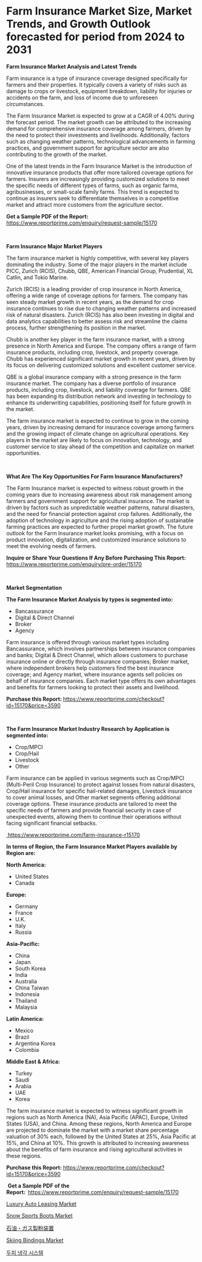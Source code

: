 <p><h1>Farm Insurance Market Size, Market Trends, and Growth Outlook forecasted for period from 2024 to 2031</h1></p><p><strong>Farm Insurance Market Analysis and Latest Trends</strong></p>
<p><p>Farm insurance is a type of insurance coverage designed specifically for farmers and their properties. It typically covers a variety of risks such as damage to crops or livestock, equipment breakdown, liability for injuries or accidents on the farm, and loss of income due to unforeseen circumstances.</p><p>The Farm Insurance Market is expected to grow at a CAGR of 4.00% during the forecast period. The market growth can be attributed to the increasing demand for comprehensive insurance coverage among farmers, driven by the need to protect their investments and livelihoods. Additionally, factors such as changing weather patterns, technological advancements in farming practices, and government support for agriculture sector are also contributing to the growth of the market.</p><p>One of the latest trends in the Farm Insurance Market is the introduction of innovative insurance products that offer more tailored coverage options for farmers. Insurers are increasingly providing customized solutions to meet the specific needs of different types of farms, such as organic farms, agribusinesses, or small-scale family farms. This trend is expected to continue as insurers seek to differentiate themselves in a competitive market and attract more customers from the agriculture sector.</p></p>
<p><strong>Get a Sample PDF of the Report:&nbsp;</strong> <a href="https://www.reportprime.com/enquiry/request-sample/15170">https://www.reportprime.com/enquiry/request-sample/15170</a></p>
<p>&nbsp;</p>
<p><strong>Farm Insurance Major Market Players</strong></p>
<p><p>The farm insurance market is highly competitive, with several key players dominating the industry. Some of the major players in the market include PICC, Zurich (RCIS), Chubb, QBE, American Financial Group, Prudential, XL Catlin, and Tokio Marine.</p><p>Zurich (RCIS) is a leading provider of crop insurance in North America, offering a wide range of coverage options for farmers. The company has seen steady market growth in recent years, as the demand for crop insurance continues to rise due to changing weather patterns and increased risk of natural disasters. Zurich (RCIS) has also been investing in digital and data analytics capabilities to better assess risk and streamline the claims process, further strengthening its position in the market.</p><p>Chubb is another key player in the farm insurance market, with a strong presence in North America and Europe. The company offers a range of farm insurance products, including crop, livestock, and property coverage. Chubb has experienced significant market growth in recent years, driven by its focus on delivering customized solutions and excellent customer service.</p><p>QBE is a global insurance company with a strong presence in the farm insurance market. The company has a diverse portfolio of insurance products, including crop, livestock, and liability coverage for farmers. QBE has been expanding its distribution network and investing in technology to enhance its underwriting capabilities, positioning itself for future growth in the market.</p><p>The farm insurance market is expected to continue to grow in the coming years, driven by increasing demand for insurance coverage among farmers and the growing impact of climate change on agricultural operations. Key players in the market are likely to focus on innovation, technology, and customer service to stay ahead of the competition and capitalize on market opportunities.</p></p>
<p>&nbsp;</p>
<p><strong>What Are The Key Opportunities For Farm Insurance Manufacturers?</strong></p>
<p><p>The Farm Insurance market is expected to witness robust growth in the coming years due to increasing awareness about risk management among farmers and government support for agricultural insurance. The market is driven by factors such as unpredictable weather patterns, natural disasters, and the need for financial protection against crop failures. Additionally, the adoption of technology in agriculture and the rising adoption of sustainable farming practices are expected to further propel market growth. The future outlook for the Farm Insurance market looks promising, with a focus on product innovation, digitalization, and customized insurance solutions to meet the evolving needs of farmers.</p></p>
<p><strong>Inquire or Share Your Questions If Any Before Purchasing This Report:</strong> <a href="https://www.reportprime.com/enquiry/pre-order/15170">https://www.reportprime.com/enquiry/pre-order/15170</a></p>
<p>&nbsp;</p>
<p><strong>Market Segmentation</strong></p>
<p><strong>The Farm Insurance Market Analysis by types is segmented into:</strong></p>
<p><ul><li>Bancassurance</li><li>Digital & Direct Channel</li><li>Broker</li><li>Agency</li></ul></p>
<p><p>Farm insurance is offered through various market types including Bancassurance, which involves partnerships between insurance companies and banks; Digital & Direct Channel, which allows customers to purchase insurance online or directly through insurance companies; Broker market, where independent brokers help customers find the best insurance coverage; and Agency market, where insurance agents sell policies on behalf of insurance companies. Each market type offers its own advantages and benefits for farmers looking to protect their assets and livelihood.</p></p>
<p><strong>Purchase this Report:&nbsp;</strong><a href="https://www.reportprime.com/checkout?id=15170&price=3590">https://www.reportprime.com/checkout?id=15170&price=3590</a></p>
<p>&nbsp;</p>
<p><strong>The Farm Insurance Market Industry Research by Application is segmented into:</strong></p>
<p><ul><li>Crop/MPCI</li><li>Crop/Hail</li><li>Livestock</li><li>Other</li></ul></p>
<p><p>Farm insurance can be applied in various segments such as Crop/MPCI (Multi-Peril Crop Insurance) to protect against losses from natural disasters, Crop/Hail insurance for specific hail-related damages, Livestock insurance to cover animal losses, and Other market segments offering additional coverage options. These insurance products are tailored to meet the specific needs of farmers and provide financial security in case of unexpected events, allowing them to continue their operations without facing significant financial setbacks.</p></p>
<p><a href="https://www.reportprime.com/farm-insurance-r15170">&nbsp;https://www.reportprime.com/farm-insurance-r15170</a></p>
<p><strong>In terms of Region, the Farm Insurance Market Players available by Region are:</strong></p>
<p>
    <p> <strong> North America: </strong>
        <ul>
            <li>United States</li>
            <li>Canada</li>
        </ul>
        </p> 
    <p> <strong> Europe: </strong>
        <ul>
            <li>Germany</li>
            <li>France</li>
            <li>U.K.</li>
            <li>Italy</li>
            <li>Russia</li>
        </ul>
        </p> 
    <p> <strong> Asia-Pacific: </strong>
        <ul>
            <li>China</li>
            <li>Japan</li>
            <li>South Korea</li>
            <li>India</li>
            <li>Australia</li>
            <li>China Taiwan</li>
            <li>Indonesia</li>
            <li>Thailand</li>
            <li>Malaysia</li>
        </ul>
        </p> 
    <p> <strong> Latin America: </strong>
        <ul>
            <li>Mexico</li>
            <li>Brazil</li>
            <li>Argentina Korea</li>
            <li>Colombia</li>
        </ul>
        </p> 
    <p> <strong> Middle East & Africa: </strong>
        <ul>
            <li>Turkey</li>
            <li>Saudi</li>
            <li>Arabia</li>
            <li>UAE</li>
            <li>Korea</li>
        </ul>
    </p>
    </p>
<p><p>The farm insurance market is expected to witness significant growth in regions such as North America (NA), Asia Pacific (APAC), Europe, United States (USA), and China. Among these regions, North America and Europe are projected to dominate the market with a market share percentage valuation of 30% each, followed by the United States at 25%, Asia Pacific at 15%, and China at 10%. This growth is attributed to increasing awareness about the benefits of farm insurance and rising agricultural activities in these regions.</p></p>
<p><strong>Purchase this Report: </strong><a href="https://www.reportprime.com/checkout?id=15170&price=3590">https://www.reportprime.com/checkout?id=15170&price=3590</a></p>
<p>&nbsp;<strong>Get a Sample PDF of the Report:&nbsp;&nbsp;</strong><a href="https://www.reportprime.com/enquiry/request-sample/15170">https://www.reportprime.com/enquiry/request-sample/15170</a></p>
<p><strong></strong></p>
<p><p><a href="https://github.com/Whitneyboyettebo9kiw7yr13/Market-Research-Report-List-2/blob/main/luxury-auto-leasing-market.md">Luxury Auto Leasing Market</a></p><p><a href="https://issuu.com/reportprime-2/docs/snow-sports-boots-market-size-2030.pptx">Snow Sports Boots Market</a></p><p><a href="https://github.com/ReyesKohler20231/Market-Research-Report-List-1/blob/main/932903581463.md">石油・ガス製粉装置</a></p><p><a href="https://issuu.com/reportprime-2/docs/skiing-bindings-market-size-2030.pptx">Skiing Bindings Market</a></p><p><a href="https://github.com/vsn7qpua81q/Market-Research-Report-List-2/blob/main/432544275911.md">두피 냉각 시스템</a></p></p>